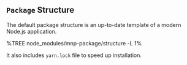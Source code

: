 ## `Package` Structure

The default package structure is an up-to-date template of a modern Node.js application.

%TREE node_modules/mnp-package/structure -L 1%

It also includes `yarn.lock` file to speed up installation.
